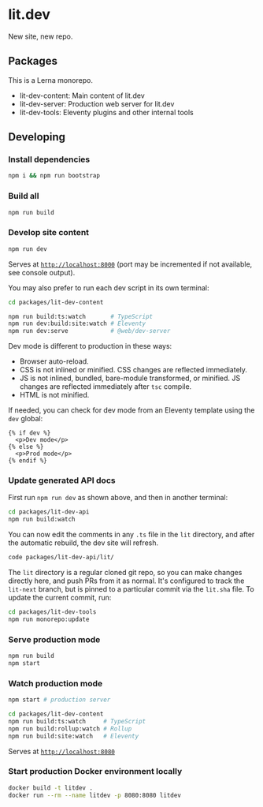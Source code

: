 # lit.dev

New site, new repo.

## Packages

This is a Lerna monorepo.

- lit-dev-content: Main content of lit.dev
- lit-dev-server: Production web server for lit.dev
- lit-dev-tools: Eleventy plugins and other internal tools

## Developing

### Install dependencies

```sh
npm i && npm run bootstrap
```

### Build all

```sh
npm run build
```

### Develop site content

```sh
npm run dev
```

Serves at [`http://localhost:8000`](http://localhost:8000) (port may be incremented if not available, see console output).

You may also prefer to run each dev script in its own terminal:

```sh
cd packages/lit-dev-content

npm run build:ts:watch       # TypeScript
npm run dev:build:site:watch # Eleventy
npm run dev:serve            # @web/dev-server
```

Dev mode is different to production in these ways:

- Browser auto-reload.
- CSS is not inlined or minified. CSS changes are reflected immediately.
- JS is not inlined, bundled, bare-module transformed, or minified. JS changes
  are reflected immediately after `tsc` compile.
- HTML is not minified.

If needed, you can check for dev mode from an Eleventy template using the `dev`
global:

```
{% if dev %}
  <p>Dev mode</p>
{% else %}
  <p>Prod mode</p>
{% endif %}
```

### Update generated API docs

First run `npm run dev` as shown above, and then in another terminal:

```sh
cd packages/lit-dev-api
npm run build:watch
```

You can now edit the comments in any `.ts` file in the `lit` directory,
and after the automatic rebuild, the dev site will refresh.

```sh
code packages/lit-dev-api/lit/
```

The `lit` directory is a regular cloned git repo, so you can make changes
directly here, and push PRs from it as normal. It's configured to track the
`lit-next` branch, but is pinned to a particular commit via the `lit.sha` file.
To update the current commit, run:

```sh
cd packages/lit-dev-tools
npm run monorepo:update
```

### Serve production mode

```sh
npm run build
npm start
```

### Watch production mode

```sh
npm start # production server

cd packages/lit-dev-content
npm run build:ts:watch     # TypeScript
npm run build:rollup:watch # Rollup
npm run build:site:watch   # Eleventy
```

Serves at [`http://localhost:8080`](http://localhost:8080)

### Start production Docker environment locally

```sh
docker build -t litdev .
docker run --rm --name litdev -p 8080:8080 litdev
```
